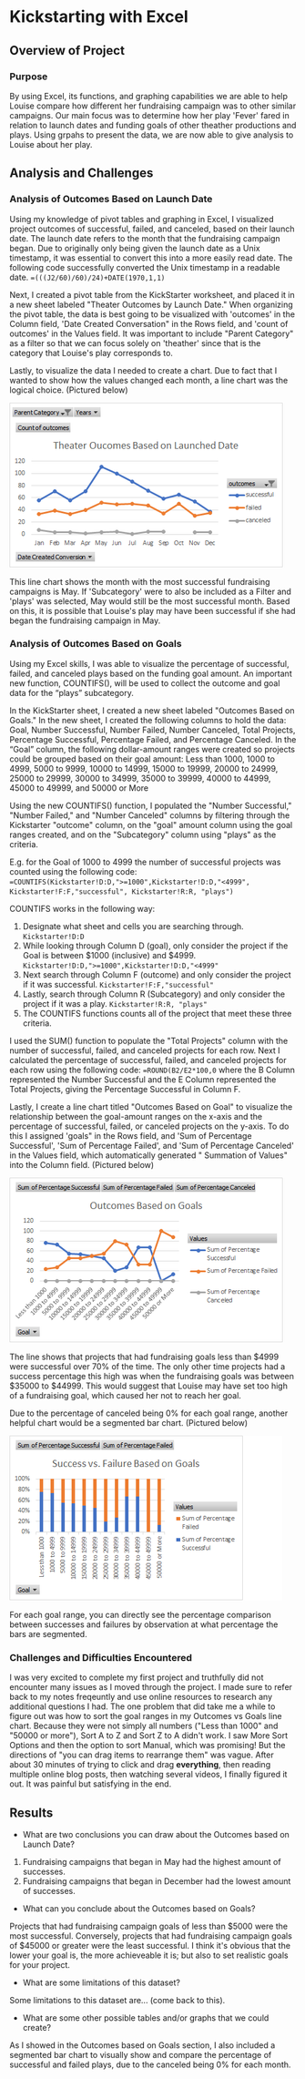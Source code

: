 # Kickstarting with Excel

## Overview of Project

### Purpose
By using Excel, its functions, and graphing capabilities we are able to help Louise compare how different her fundraising campaign was to other similar campaigns. Our main focus was to determine how her play 'Fever' fared in relation to launch dates and funding goals of other theather productions and plays. Using grpahs to present the data, we are now able to give analysis to Louise about her play.

## Analysis and Challenges

### Analysis of Outcomes Based on Launch Date

Using my knowledge of pivot tables and graphing in Excel, I visualized project outcomes of successful, failed, and canceled, based on their launch date. The launch date refers to the month that the fundraising campaign began. Due to originally only being given the launch date as a Unix timestamp, it was essential to convert this into a more easily read date. The following code successfully converted the Unix timestamp in a readable date. `=(((J2/60)/60)/24)+DATE(1970,1,1)`

Next, I created a pivot table from the KickStarter worksheet, and placed it in a new sheet labeled "Theater Outcomes by Launch Date." When organizing the pivot table, the data is best going to be visualized with 'outcomes' in the Column field, 'Date Created Conversation" in the Rows field, and 'count of outcomes' in the Values field. It was important to include "Parent Category" as a filter so that we can focus solely on 'theather' since that is the category that Louise's play corresponds to. 

Lastly, to visualize the data I needed to create a chart. Due to fact that I wanted to show how the values changed each month, a line chart was the logical choice. (Pictured below)

![alt text](https://github.com/willenny/kickstarter-analysis/blob/main/Theater_Outcomes_vs_Launch.png?raw=true)

This line chart shows the month with the most successful fundraising campaigns is May. If 'Subcategory' were to also be included as a Filter and 'plays' was selected, May would still be the most successful month. Based on this, it is possible that Louise's play may have been successful if she had began the fundraising campaign in May. 

### Analysis of Outcomes Based on Goals

Using my Excel skills, I was able to visualize the percentage of successful, failed, and canceled plays based on the funding goal amount. An important new function, COUNTIFS(), will be used to collect the outcome and goal data for the “plays” subcategory. 

In the KickStarter sheet, I created a new sheet labeled "Outcomes Based on Goals." In the new sheet, I created the following columns to hold the data: 
Goal, Number Successful, Number Failed, Number Canceled, Total Projects, Percentage Successful, Percentage Failed, and Percentage Canceled. 
In the “Goal” column, the following dollar-amount ranges were created so projects could be grouped based on their goal amount: 
Less than 1000, 1000 to 4999, 5000 to 9999, 10000 to 14999, 15000 to 19999, 20000 to 24999, 25000 to 29999, 30000 to 34999, 35000 to 39999, 40000 to 44999, 45000 to 49999, and 50000 or More

Using the new COUNTIFS() function, I populated the "Number Successful," "Number Failed," and "Number Canceled" columns by filtering through the Kickstarter "outcome" column, on the "goal" amount column using the goal ranges created, and on the "Subcategory" column using "plays" as the criteria.

E.g. for the Goal of 1000 to 4999 the number of successful projects was counted using the following code:
`=COUNTIFS(Kickstarter!D:D,">=1000",Kickstarter!D:D,"<4999", Kickstarter!F:F,"successful", Kickstarter!R:R, "plays")`

COUNTIFS works in the following way: 
1. Designate what sheet and cells you are searching through. `Kickstarter!D:D`
2. While looking through Column D (goal), only consider the project if the Goal is between $1000 (inclusive) and $4999. `Kickstarter!D:D,">=1000",Kickstarter!D:D,"<4999"`
3. Next search through Column F (outcome) and only consider the project if it was successful. `Kickstarter!F:F,"successful"`
4. Lastly, search through Column R (Subcategory) and only consider the project if it was a play. `Kickstarter!R:R, "plays"`
5. The COUNTIFS functions counts all of the project that meet these three criteria. 

I used the SUM() function to populate the "Total Projects" column with the number of successful, failed, and canceled projects for each row.
Next I calculated the percentage of successful, failed, and canceled projects for each row using the following code: `=ROUND(B2/E2*100,0` where the B Column represented the Number Successful and the E Column represented the Total Projects, giving the Percentage Successful in Column F. 

Lastly, I create a line chart titled "Outcomes Based on Goal" to visualize the relationship between the goal-amount ranges on the x-axis and the percentage of successful, failed, or canceled projects on the y-axis. To do this I assigned 'goals" in the Rows field, and 'Sum of Percentage Successful', 'Sum of Percentage Failed', and 'Sum of Percentage Canceled' in the Values field, which automatically generated " Summation of Values" into the Column field. (Pictured below) 

![alt text](https://github.com/willenny/kickstarter-analysis/blob/main/Outcomes_vs_Goals.png?raw=true)

The line shows that projects that had fundraising goals less than $4999 were successful over 70% of the time. The only other time projects had a success percentage this high was when the fundraising goals was between $35000 to $44999. This would suggest that Louise may have set too high of a fundraising goal, which caused her not to reach her goal. 

Due to the percentage of canceled being 0% for each goal range, another helpful chart would be a segmented bar chart. (Pictured below)

![alt text](https://github.com/willenny/kickstarter-analysis/blob/main/Outcomes_vs_Goals_Segmented_BarChart.png?raw=true)

For each goal range, you can directly see the percentage comparison between successes and failures by observation at what percentage the bars are segmented.  

### Challenges and Difficulties Encountered

I was very excited to complete my first project and truthfully did not encounter many issues as I moved through the project. I made sure to refer back to my notes freqeuntly and use online resources to research any additional questions I had. The one problem that did take me a while to figure out was how to sort the goal ranges in my Outcomes vs Goals line chart. Because they were not simply all numbers ("Less than 1000" and "50000 or more"), Sort A to Z and Sort Z to A didn't work. I saw More Sort Options and then the option to sort Manual, which was promising! But the directions of "you can drag items to rearrange them" was vague. After about 30 minutes of trying to click and drag **everything**, then reading multiple online blog posts, then watching several videos, I finally figured it out. It was painful but satisfying in the end. 

## Results

- What are two conclusions you can draw about the Outcomes based on Launch Date?

1. Fundraising campaigns that began in May had the highest amount of successes. 
2. Fundraising campaigns that began in December had the lowest amount of successes. 

- What can you conclude about the Outcomes based on Goals?

Projects that had fundraising campaign goals of less than $5000 were the most successful. Conversely, projects that had fundraising campaign goals of $45000 or greater were the least successful. I think it's obvious that the lower your goal is, the more achieveable it is; but also to set realistic goals for your project. 

- What are some limitations of this dataset?

Some limitations to this dataset are... (come back to this).

- What are some other possible tables and/or graphs that we could create?

As I showed in the Outcomes based on Goals section, I also included a segmented bar chart to visually show and compare the percentage of successful and failed plays, due to the canceled being 0% for each month. 
